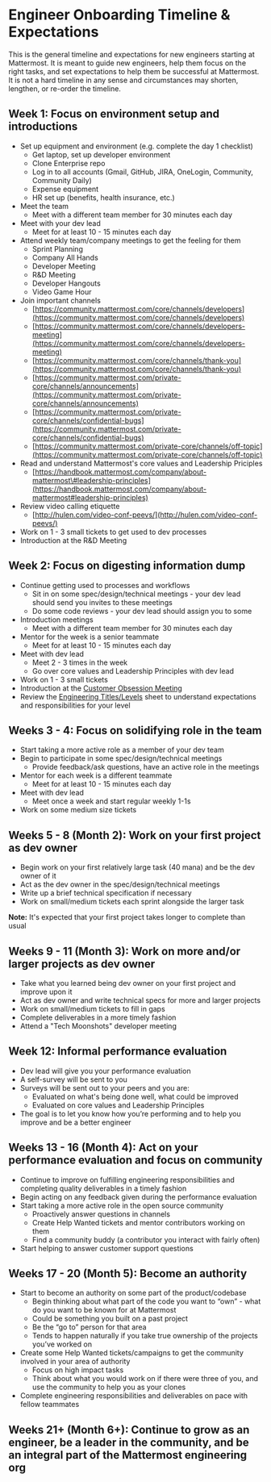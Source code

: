 # Engineer Onboarding Timeline & Expectations

This is the general timeline and expectations for new engineers starting at Mattermost. It is meant to guide new engineers, help them focus on the right tasks, and set expectations to help them be successful at Mattermost. It is not a hard timeline in any sense and circumstances may shorten, lengthen, or re-order the timeline.

## Week 1: Focus on environment setup and introductions

* Set up equipment and environment \(e.g. complete the day 1 checklist\)
  * Get laptop, set up developer environment
  * Clone Enterprise repo
  * Log in to all accounts \(Gmail, GitHub, JIRA, OneLogin, Community, Community Daily\)
  * Expense equipment
  * HR set up \(benefits, health insurance, etc.\)
* Meet the team
  * Meet with a different team member for 30 minutes each day
* Meet with your dev lead
  * Meet for at least 10 - 15 minutes each day
* Attend weekly team/company meetings to get the feeling for them
  * Sprint Planning
  * Company All Hands
  * Developer Meeting
  * R&D Meeting
  * Developer Hangouts
  * Video Game Hour
* Join important channels
  * [https://community.mattermost.com/core/channels/developers](https://community.mattermost.com/core/channels/developers)
  * [https://community.mattermost.com/core/channels/developers-meeting](https://community.mattermost.com/core/channels/developers-meeting)
  * [https://community.mattermost.com/core/channels/thank-you](https://community.mattermost.com/core/channels/thank-you)
  * [https://community.mattermost.com/private-core/channels/announcements](https://community.mattermost.com/private-core/channels/announcements)
  * [https://community.mattermost.com/private-core/channels/confidential-bugs](https://community.mattermost.com/private-core/channels/confidential-bugs)
  * [https://community.mattermost.com/private-core/channels/off-topic](https://community.mattermost.com/private-core/channels/off-topic)
* Read and understand Mattermost's core values and Leadership Priciples
  * [https://handbook.mattermost.com/company/about-mattermost\#leadership-principles](https://handbook.mattermost.com/company/about-mattermost#leadership-principles)
* Review video calling etiquette
  * [http://hulen.com/video-conf-peevs/](http://hulen.com/video-conf-peevs/)
* Work on 1 - 3 small tickets to get used to dev processes
* Introduction at the R&D Meeting

## Week 2: Focus on digesting information dump

* Continue getting used to processes and workflows
  * Sit in on some spec/design/technical meetings - your dev lead should send you invites to these meetings
  * Do some code reviews - your dev lead should assign you to some
* Introduction meetings
  * Meet with a different team member for 30 minutes each day
* Mentor for the week is a senior teammate
  * Meet for at least 10 - 15 minutes each day
* Meet with dev lead
  * Meet 2 - 3 times in the week
  * Go over core values and Leadership Principles with dev lead
* Work on 1 - 3 small tickets
* Introduction at the [Customer Obsession Meeting](https://handbook.mattermost.com/operations/operations/company-cadence#customer-obsession-meeting-aka-com)
* Review the [Engineering Titles/Levels](https://docs.google.com/spreadsheets/d/11pG9OqsLTltVylGRDBUOcTa65kkHd_EtRiPBz8Mnnpk/edit#gid=2064417787) sheet to understand expectations and responsibilities for your level

## Weeks 3 - 4: Focus on solidifying role in the team

* Start taking a more active role as a member of your dev team
* Begin to participate in some spec/design/technical meetings
  * Provide feedback/ask questions, have an active role in the meetings
* Mentor for each week is a different teammate
  * Meet for at least 10 - 15 minutes each day
* Meet with dev lead
  * Meet once a week and start regular weekly 1-1s
* Work on some medium size tickets

## Weeks 5 - 8 \(Month 2\): Work on your first project as dev owner

* Begin work on your first relatively large task \(40 mana\) and be the dev owner of it
* Act as the dev owner in the spec/design/technical meetings
* Write up a brief technical specification if necessary
* Work on small/medium tickets each sprint alongside the larger task

**Note:** It's expected that your first project takes longer to complete than usual

## Weeks 9 - 11 \(Month 3\): Work on more and/or larger projects as dev owner

* Take what you learned being dev owner on your first project and improve upon it
* Act as dev owner and write technical specs for more and larger projects
* Work on small/medium tickets to fill in gaps
* Complete deliverables in a more timely fashion
* Attend a "Tech Moonshots" developer meeting

## Week 12: Informal performance evaluation

* Dev lead will give you your performance evaluation
* A self-survey will be sent to you
* Surveys will be sent out to your peers and you are:
  * Evaluated on what's being done well, what could be improved
  * Evaluated on core values and Leadership Principles
* The goal is to let you know how you’re performing and to help you improve and be a better engineer

## Weeks 13 - 16 \(Month 4\): Act on your performance evaluation and focus on community

* Continue to improve on fulfilling engineering responsibilities and completing quality deliverables in a timely fashion
* Begin acting on any feedback given during the performance evaluation
* Start taking a more active role in the open source community
  * Proactively answer questions in channels
  * Create Help Wanted tickets and mentor contributors working on them
  * Find a community buddy \(a contributor you interact with fairly often\)
* Start helping to answer customer support questions

## Weeks 17 - 20 \(Month 5\): Become an authority

* Start to become an authority on some part of the product/codebase
  * Begin thinking about what part of the code you want to “own” - what do you want to be known for at Mattermost
  * Could be something you built on a past project
  * Be the “go to” person for that area
  * Tends to happen naturally if you take true ownership of the projects you’ve worked on
* Create some Help Wanted tickets/campaigns to get the community involved in your area of authority
  * Focus on high impact tasks
  * Think about what you would work on if there were three of you, and use the community to help you as your clones
* Complete engineering responsibilities and deliverables on pace with fellow teammates

## Weeks 21+ \(Month 6+\): Continue to grow as an engineer, be a leader in the community, and be an integral part of the Mattermost engineering org

